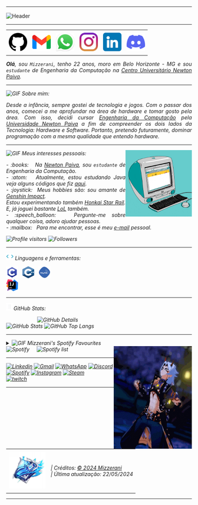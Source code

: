 -----

<div>
<img align="center" alt="Header" src="https://github.com/Mizzerani/Mizzerani/assets/164261517/d03bf22b-d1a1-47aa-9d77-af2dc6b5c9e8"/>
</div>

-----

<div align="center">
<table>
<tr>
 <td align="center" colspan="11"></td>
</tr> 
<tr>
<td><a href="https://github.com/Mizzerani" target="_blank"><img src="https://github.com/Mizzerani/Mizzerani/blob/main/img/github.png?raw=true" width="50px" height="50px"/></a>
</td>
<td><a href="mailto:carneirosilvamatheus@gmail.com" target="_blank"><img src="https://github.com/Mizzerani/Mizzerani/blob/main/img/gmail.png?raw=true" width="50px" height="50px"/></a>
</td>
<td><a href="https://wa.me/5531990640669" target="_blank"><img src="https://github.com/Mizzerani/Mizzerani/blob/main/img/whatsapp.png?raw=true" width="50px" height="50px"/></a>
</td>
<td><a href="https://www.instagram.com/Mizzerani/" target="_blank"><img src="https://github.com/Mizzerani/Mizzerani/blob/main/img/instagram.png?raw=true" width="50px" height="50px"/></a>
</td>
<td><a href="https://www.linkedin.com/in/matheus-c-s/" target="_blank"><img src="https://github.com/Mizzerani/Mizzerani/blob/main/img/linkedin.png?raw=true" width="50px" height="50px"/></a>
</td>
<td><a href="https://discordapp.com/users/959151773728251914" target="_blank"><img src="https://github.com/Mizzerani/Mizzerani/blob/main/img/discord.png?raw=true" width="50px" height="50px"/></a>
</td>
</tr>
<tr>
 <td align="center" colspan="11"></td>
</tr> 
</table>

</div>
<div align="justify">
<i><b>Olá</b>, sou <code>Mizzerani</code>, tenho 22 anos, moro em Belo Horizonte - MG e sou <code>estudante</code> de Engenharia da Computação na <a href="https://newtonpaiva.br/" target="_blank">Centro Universitário Newton Paiva</a>.
 
-----
<img height="20" alt="GIF" src="https://github.com/Mizzerani/Mizzerani/assets/164261517/744f6100-d9df-4fb6-a812-999dc2e6afee"/> Sobre mim:

<div align="justify">
Desde a infância, sempre gostei de tecnologia e jogos. Com o passar dos anos, comecei a me aprofundar na área de hardware e tomar gosto pela área. Com isso, decidi cursar <a href="https://newtonpaiva.br/cursos/graduacao/engenharia-de-computacao/" target="_blank">Engenharia da Computação</a> pela <a href="https://newtonpaiva.br/" target="_blank">Universidade Newton Paiva</a> a fim de compreender os dois lados da Tecnologia: Hardware e Software. Portanto, pretendo futuramente, dominar programação com a mesma qualidade que entendo hardware.
</div>

-----

<div>
<div>
<img align="right" alt="GIF" src="https://raw.githubusercontent.com/Mizzerani/Mizzerani/main/img/macg3.gif" width="180px" height="180px"/>
</div>

<img height="20" alt="GIF" src="https://github.com/Mizzerani/Mizzerani/assets/164261517/744f6100-d9df-4fb6-a812-999dc2e6afee"/> Meus interesses pessoais:

<div align="justify">
<p> 
- :books: &nbsp; Na <a href="https://newtonpaiva.br/" target="_blank">Newton Paiva</a>, sou <code>estudante</code> de Engenharia da Computação.<br />
- :atom: &nbsp; Atualmente, estou estudando Java veja alguns códigos que fiz <a href="https://github.com/Mizzerani/Linguagens_de_Programacao" target="_blank">aqui</a>.<br />
- :joystick: &nbsp;Meus hobbies são: sou amante de <a href="https://genshin.hoyoverse.com/pt/home" target="_blank">Genshin Impact</a>. <br />Estou experimentando também <a href="https://hsr.hoyoverse.com/pt-pt/" target="_blank">Honkai Star Rail</a>.
 E, já joguei bastante <a href="https://www.leagueoflegends.com/pt-br/" target="_blank">LoL</a> também.<br />
- :speech_balloon: &nbsp; Pergunte-me sobre qualquer coisa, adoro ajudar pessoas.<br />
- :mailbox: &nbsp; Para me encontrar, esse é meu <a href="mailto:carneirosilvamatheus@gmali.com" target="_blank">e-mail</a> pessoal.<br />
</div>
 <img alt="Profile visitors" src="https://komarev.com/ghpvc/?username=mizzerani"/>
 <img alt="Followers" src="https://img.shields.io/github/followers/mizzerani?style=social"/>
</p>
</div>
</div>

-----

<div>

<img height="20" alt="GIF" src="https://github.com/Mizzerani/Mizzerani/blob/main/img/skills.gif?raw=true"/>&nbsp;Linguagens e ferramentas:

<code><a href="https://www.open-std.org/jtc1/sc22/wg14/" target="_blank"><img width="32" height="32" src="https://github.com/Mizzerani/Mizzerani/blob/main/img/c.png?raw=true"/></a></code>
&nbsp; 
<code><a href="https://isocpp.org/" target="_blank"><img width="32" height="32" src="https://github.com/Mizzerani/Mizzerani/blob/main/img/cpp.svg?raw=true"/></a></code>
&nbsp; 
<code><a href="https://www.mysql.com/" target="_blank"><img width="32" height="32" src="https://github.com/Mizzerani/Mizzerani/blob/main/img/mysql.png?raw=true"/></a></code>
&nbsp;  
<code><a href="https://www.jetbrains.com/idea/" target="_blank"><img width="32" height="32" src="https://github.com/Mizzerani/Mizzerani/blob/main/img/intellij.png?raw=true"/></a></code>
&nbsp;
</div>

-----

<img height="20" alt="GIF" src="https://github.com/Mizzerani/Mizzerani/blob/main/img/graphic.gif?raw=true"/>GitHub Stats:

<div>
<img align="right" alt="GitHub Details" width="420px" src="http://github-profile-summary-cards.vercel.app/api/cards/profile-details?username=Mizzerani&theme=github_dark"/>
<img alt="GitHub Stats" width="200px" src="http://github-profile-summary-cards.vercel.app/api/cards/stats?username=Mizzerani&theme=github_dark"/>
<img alt="GitHub Top Langs" width="200px" src="http://github-profile-summary-cards.vercel.app/api/cards/repos-per-language?username=Mizzerani&theme=github_dark"/>
</div>

-----

<div>
<div>
<details>
<summary><img height="20" alt="GIF" src="https://github.com///blob/main/img/spotify.gif?raw=true"/> Mizzerani's Spotify Favourites</summary>
<img src="https://data-card-for-spotify.herokuapp.com/api/card?user_id=31emqpfhriazkaaimm2oclgtcufe" alt="Data Card for Spotify">
</details>
</div>
<div>
<div>
<div>
<img align="right" alt="GIF" src="https://github.com/Mizzerani/Mizzerani/blob/main/img/itto%20dance.gif?raw=true" width="212px" height="278px"/>
</div>
<img alt="Spotify" width="200px" height="270px" src="https://spotify-github-profile.vercel.app/api/view?uid=31emqpfhriazkaaimm2oclgtcufe&cover_image=true&theme=default"/> &nbsp; &nbsp; 
<img alt="Spotify list" width="200px" height="270px" src="https://spotify-recently-played-readme.vercel.app/api?user=31emqpfhriazkaaimm2oclgtcufe&count=10"/>
</div>
<div>

-----

</div>
<a href="https://www.linkedin.com/in/matheus-c-s/" target="_blank"><img alt="Linkedin" src="https://img.shields.io/badge/LinkedIn-0077B5?style=for-the-badge&logo=linkedin&logoColor=white"/></a>
<a href="mailto:carneirosilvamatheus@gmail.com" target="_blank"><img alt="Gmail" src="https://img.shields.io/badge/Gmail-D14836?style=for-the-badge&logo=gmail&logoColor=white"/></a>
<a href="https://wa.me/5531990640669" target="_blank"><img alt="WhatsApp" src="https://img.shields.io/badge/WhatsApp-25D366?style=for-the-badge&logo=whatsapp&logoColor=white"/></a>
<a href="https://discordapp.com/users/959151773728251914" target="_blank"><img alt="Discord" src="https://img.shields.io/badge/Discord-7289DA?style=for-the-badge&logo=discord&logoColor=white"/></a>
<a href="https://open.spotify.com/user/31emqpfhriazkaaimm2oclgtcufe?si=45c49575a1ba4cb7" target="_blank"><img alt="Spotify" src="https://img.shields.io/badge/Spotify-1ED760?&style=for-the-badge&logo=spotify&logoColor=white"/></a>
<a href="https://www.instagram.com/mizzerani/" target="_blank"><img alt="Instagram" src="https://img.shields.io/badge/Instagram-E4405F?style=for-the-badge&logo=instagram&logoColor=white"/></a>
<a href="https://steamcommunity.com/profiles/76561198386217479/" target="_blank"><img alt="Steam" src="https://img.shields.io/badge/Steam-000000?style=for-the-badge&logo=steam&logoColor=white"/></a><br />
<a href="https://www.twitch.tv/mizzerani" target="_blank"><img alt="twitch" src="https://img.shields.io/badge/Twitch-9146FF?style=for-the-badge&logo=twitch&logoColor=white"/></a>
</div>

-----
<div>
<table align="center">
<tr>
 <td align="center" colspan="2"></td>
</tr> 
<tr>
<td>
<a href="https://github.com/Mizzerani" target="_blank"><img src="https://github.com/Mizzerani/Mizzerani/blob/main/img/Rito%20do%20Fluxo%20Eterno.png?raw=true" width="100px" height="100px"/></a>
</td>
<td>
| Créditos: <a href="https://github.com/Mizzerani" target="_blank">© 2024 Mizzerani</a><br />
| Última atualização: 22/05/2024
</td>
</tr>
<tr>
 <td align="center" colspan="2"></td>
</tr> 
</table>
</div>

-----
